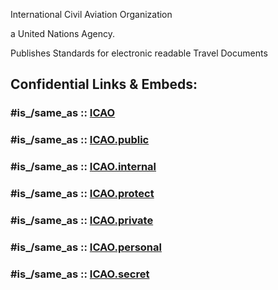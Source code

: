 International 
Civil 
Aviation 
Organization 

a United Nations Agency.

Publishes Standards for electronic readable Travel Documents 


## Confidential Links & Embeds: 

### #is_/same_as :: [ICAO](/_Standards/UN(United_Nations)/ICAO.md) 

### #is_/same_as :: [ICAO.public](/_public/UN(United_Nations)/ICAO.public.md) 

### #is_/same_as :: [ICAO.internal](/_internal/UN(United_Nations)/ICAO.internal.md) 

### #is_/same_as :: [ICAO.protect](/_protect/UN(United_Nations)/ICAO.protect.md) 

### #is_/same_as :: [ICAO.private](/_private/UN(United_Nations)/ICAO.private.md) 

### #is_/same_as :: [ICAO.personal](/_personal/UN(United_Nations)/ICAO.personal.md) 

### #is_/same_as :: [ICAO.secret](/_secret/UN(United_Nations)/ICAO.secret.md)

